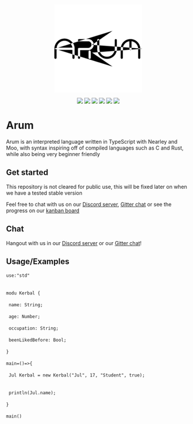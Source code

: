 <p align="center"><img src="https://github.com/ArumLang/Images/blob/master/images/arum.png?raw=true" style="height: 240px;" align="center" alt="Thumbnail"/></p>

<div align="center">
<a href="https://github.com/JERScript/JERscript/issues"><img src="https://img.shields.io/github/issues-raw/ArumLang/Arum?style=flat-square"/></a>
<a href="https://github.com/JERScript/JERscript/pulls"><img src="https://img.shields.io/github/issues-pr/ArumLang/Arum?style=flat-square"/></a>
<a href="https://github.com/JERScript/JERscript/blob/master/LICENSE"><img src="https://img.shields.io/github/license/ArumLang/Arum?style=flat-square"/></a>
<a href="https://github.com/JERScript/JERscript/stargazers"><img src="https://img.shields.io/github/stars/ArumLang/Arum?style=flat-square"/></a>
<a href="https://discord.gg/gCGmraBRQ8"><img src="https://img.shields.io/discord/942973329386655805?label=discord&logo=discord&logoColor=%23ffffff&style=flat-square"/></a>
<a href="https://gitter.im/ArumLang/ArumLang?utm_source=badge&utm_medium=badge&utm_content=badge"><img src="https://badges.gitter.im/Join%20Chat.svg"/></a>
</div>

# Arum
Arum is an interpreted language written in TypeScript with Nearley and Moo, with syntax inspiring off of compiled languages such as C and Rust, while also being very beginner friendly

## Get started
This repository is not cleared for public use, this will be fixed later on when we have a tested stable version

Feel free to chat with us on our [Discord server](https://discord.gg/gCGmraBRQ8), [Gitter chat](https://gitter.im/ArumLang/ArumLang) or see the progress on our [kanban board](https://github.com/orgs/ArumLang/projects/1)

## Chat
Hangout with us in our [Discord server](https://discord.gg/gCGmraBRQ8) or our [Gitter chat](https://gitter.im/ArumLang/ArumLang)!

## Usage/Examples
```
use:"std"


modu Kerbal {

 name: String;

 age: Number;

 occupation: String;

 beenLikedBefore: Bool;

}

main=()=>{

 Jul Kerbal = new Kerbal("Jul", 17, "Student", true);


 println(Jul.name);

}

main()
```
